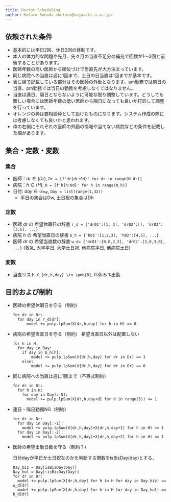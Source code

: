 ```yaml
---
title: Doctor Scheduling
author: Kotaro Sonoda <kotaro@nagasaki-u.ac.jp>
---
```


## 依頼された条件

- 基本的には平日2回、休日2回の体制です。
- 本人の体力的な問題や先月、先々月の当直不足分の補充で回数が1〜3回と前後することがあります。
- 医師年数の高い医師から順位づけで当直先が大方決まっています。
- 同じ病院への当直は週に1回まで、土日の日当直は1回までが基本です。
- 表に緑で記載している部分はその医師の外勤となります。am勤務では前日の当直、pm勤務では当日の勤務を考慮しなくてはなりません。
- 当直は連日、隔日とならないように可能な限り調整しています。どうしても難しい場合には医師年数の低い医師から隔日になっても良いか打診して調整を行っています。
- オレンジの枠は要相談枠として設けたものになります。システム作成の際には考慮しなくても良いかと思われます。
- 枠の右側にそれぞれの医師の外勤の情報や当てない病院などの条件を記載した欄があります。

## 集合・定数・変数

### 集合

- 医師：$dr \in\mathscr(Dr)$, `Dr = [f'dr{dr:0d}' for dr in range(N_dr)]`
- 病院：$h \in\mathscr(H)$, `H = [f'h{h:0d}' for h in range(N_h)]`
- 日付: $day \in\mathscr{Day}$, `Day = list(range(1,32))`
  - 平日の集合はDw, 土日祝の集合はDh

### 定数

- 医師 $dr$ の 希望休暇日の辞書 `r_d = {'dr01':[1, 3], 'dr02':[], 'dr03':[3,6], ...}`
- 病院 $h$ の 希望当直日の辞書 `b_h = {'h01':[1,2,3], 'h02':[4,5], ...}`
- 医師 $dr$ の 希望当直数の辞書 `w_d= {'dr01':[0,0,2,2], 'dr02':[2,0,3,0], ...}` (救急, 大学平日, 大学土日祝, 他病院平日, 他病院土日)

### 変数

- 当直リスト `X_{dr,h,day} \in \pmb{B}`, 0:休み 1:出勤

## 目的および制約

- 医師の希望休暇日を守る（制約）

  ```{python}
  for dr in Dr:
    for day in r_d[dr]:
        model += pulp.lpSum(X[dr,h,day] for h in H) == 0
  ```

- 病院の希望当直日を守る（制約）
   希望当直日以外は配置しない

  ```{python}
  for h in H:
    for day in Day:
      if day in b_h[h]:
          model += pulp.lpSum(X[dr,h,day] for dr in Dr) == 1
      else:
          model += pulp.lpSum(X[dr,h,day] for dr in Dr) == 0
  ```

- 同じ病院への当直は週に1回まで（不等式制約）

  ```{python}
  for dr in Dr:
    for h in H:
      for day in Day[:-5]:
        model += pulp.lpSum(X[dr,h,day+d] for d in range(5)) <= 1
  ```

- 連日・隔日勤務NG（制約）

  ```{python}
  for dr in Dr:
    for day in Day[:-1]:
      model += pulp.lpSum(X[dr,h,day]+X[dr,h,day+1] for h in H) <= 1
    for day in Day[:-2]:
      model += pulp.lpSum(X[dr,h,day]+X[dr,h,day+2] for h in H) <= 1
  ```

- 医師の希望出勤日数を守る（制約？）

  日付dayが平日か土日祝なのかを判断する関数をisBizDay(day)とする．

  ```{python}
  Day_biz = Day[isBizDay(Day)]
  Day_hol = Day[~isBizDay(Day)]
  for dr in Dr:
    model += pulp.lpSum(X[dr,h,day] for h in H for day in Day_biz) == w_d[dr]
    model += pulp.lpSum(X[dr,h,day] for h in H for day in Day_hol) == h_d[dr]
  ```
